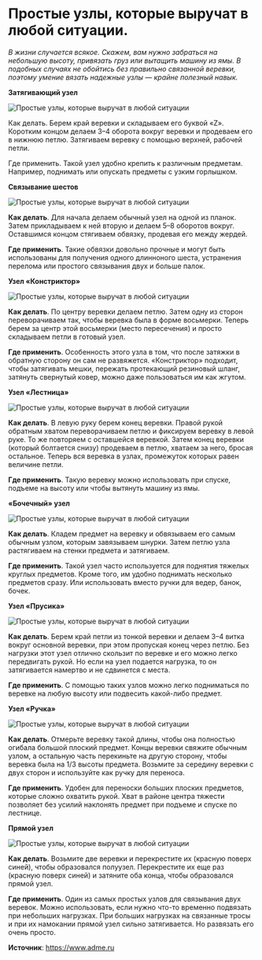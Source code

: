 # Простые узлы, которые выручат в любой ситуации.

_В жизни случается всякое. Скажем, вам нужно забраться на небольшую высоту, привязать груз или вытащить машину из ямы. В подобных случаях не обойтись без правильно связанной веревки, поэтому умение вязать надежные узлы — крайне полезный навык._

**Затягивающий узел**

![Простые узлы, которые выручат в любой ситуации](/images/Houseworks/Lifehackers/uzel_01.jpg 'Простые узлы, которые выручат в любой ситуации')

Как делать. Берем край веревки и складываем его буквой «Z». Коротким концом делаем 3–4 оборота вокруг веревки и продеваем его в нижнюю петлю. Затягиваем веревку с помощью верхней, рабочей петли.

Где применить. Такой узел удобно крепить к различным предметам. Например, поднимать или опускать предметы с узким горлышком.

**Связывание шестов**

![Простые узлы, которые выручат в любой ситуации](/images/Houseworks/Lifehackers/uzel_02.jpg 'Простые узлы, которые выручат в любой ситуации')

**Как делать**. Для начала делаем обычный узел на одной из планок. Затем прикладываем к ней вторую и делаем 5–8 оборотов вокруг. Оставшимся концом стягиваем обвязку, продевая его между жердей.

**Где применить**. Такие обвязки довольно прочные и могут быть использованы для получения одного длинноного шеста, устранения перелома или простого связывания двух и больше палок.

**Узел «Констриктор»**

![Простые узлы, которые выручат в любой ситуации](/images/Houseworks/Lifehackers/uzel_03.jpg 'Простые узлы, которые выручат в любой ситуации')

**Как делать**. По центру веревки делаем петлю. Затем одну из сторон переворачиваем так, чтобы веревка была в форме восьмерки. Теперь берем за центр этой восьмерки (место пересечения) и просто складываем петли в готовый узел.

**Где применить**. Особенность этого узла в том, что после затяжки в обратную сторону он сам не развяжется. «Констриктор» подходит, чтобы затягивать мешки, пережать протекающий резиновый шланг, затянуть свернутый ковер, можно даже пользоваться им как жгутом.

**Узел «Лестница»**

![Простые узлы, которые выручат в любой ситуации](/images/Houseworks/Lifehackers/uzel_04.jpg 'Простые узлы, которые выручат в любой ситуации')

**Как делать**. В левую руку берем конец веревки. Правой рукой обратным хватом переворачиваем петлю и фиксируем веревку в левой руке. То же повторяем с оставшейся веревкой. Затем конец веревки (который болтается снизу) продеваем в петлю, хватаем за него, бросая остальное. Теперь вся веревка в узлах, промежуток которых равен величине петли.

**Где применить**. Такую веревку можно использовать при спуске, подъеме на высоту или чтобы вытянуть машину из ямы.

**«Бочечный» узел**

![Простые узлы, которые выручат в любой ситуации](/images/Houseworks/Lifehackers/uzel_05.jpg 'Простые узлы, которые выручат в любой ситуации')

**Как делать**. Кладем предмет на веревку и обвязываем его самым обычным узлом, которым завязываем шнурки. Затем петлю узла растягиваем на стенки предмета и затягиваем.

**Где применить**. Такой узел часто используется для поднятия тяжелых круглых предметов. Кроме того, им удобно поднимать несколько предметов сразу. Или использовать вместо ручки для ведер, банок, бочек.

**Узел «Прусика»**

![Простые узлы, которые выручат в любой ситуации](/images/Houseworks/Lifehackers/uzel_06.jpg 'Простые узлы, которые выручат в любой ситуации')

**Как делать**. Берем край петли из тонкой веревки и делаем 3–4 витка вокруг основной веревки, при этом пропуская конец через петлю. Без нагрузки этот узел отлично скользит по веревке и его можно легко передвигать рукой. Но если на узел подается нагрузка, то он затягивается намертво и не сдвинется с места.

**Где применить**. С помощью таких узлов можно легко подниматься по веревке на любую высоту или подвесить какой-либо предмет.

**Узел «Ручка»**

![Простые узлы, которые выручат в любой ситуации](/images/Houseworks/Lifehackers/uzel_07.jpg 'Простые узлы, которые выручат в любой ситуации')

**Как делать**. Отмерьте веревку такой длины, чтобы она полностью огибала большой плоский предмет. Концы веревки свяжите обычным узлом, а остальную часть перекиньте на другую сторону, чтобы веревка была на 1/3 высоты предмета. Возьмите за середину веревки с двух сторон и используйте как ручку для переноса.

**Где применить**. Удобен для переноски больших плоских предметов, которые сложно охватить рукой. Хват в районе центра тяжести позволяет без усилий наклонять предмет при подъеме и спуске по лестнице.

**Прямой узел**

![Простые узлы, которые выручат в любой ситуации](/images/Houseworks/Lifehackers/uzel_08.jpg 'Простые узлы, которые выручат в любой ситуации')

**Как делать**. Возьмите две веревки и перекрестите их (красную поверх синей), чтобы образовался полуузел. Перекрестите их еще раз (красную поверх синей) и затяните оба конца, чтобы образовался прямой узел.

**Где применить**. Один из самых простых узлов для связывания двух веревок. Можно использовать, если нужно что-то временно подвязать при небольших нагрузках. При больших нагрузках на связанные тросы и при их намокании прямой узел сильно затягивается. Но развязать его очень просто.

**Источник**: https://www.adme.ru
